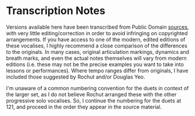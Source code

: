 # Transcription Notes

Versions available here have been transcribed from Public Domain [sources](Sources), with very little editing/correction in order to avoid infringing on copyrighted arrangements. If you have access to one of the modern, edited editions of these vocalises, I highly recommend a close comparison of the differences to the originals. In many cases, original articulation markings, dynamics and breath marks, and even the actual notes themselves will vary from modern editions (i.e. these may not be the precise examples you want to take into lessons or performances). Where tempo ranges differ from originals, I have included those suggested by Rochut and/or Douglas Yeo.

I'm unaware of a common numbering convention for the duets in context of the larger set, as I do not believe Rochut arranged these with the other progressive solo vocalises. So, I continue the numbering for the duets at 121, and proceed in the order they appear in the source material.